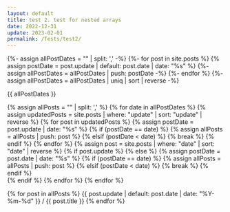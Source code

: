 ```yaml
---
layout: default
title: test 2. test for nested arrays
date: 2022-12-31
update: 2023-02-01
permalink: /Tests/test2/
---
```



{%- assign allPostDates = "" | split: ',' -%}
{%- for post in site.posts %}
  {% assign postDate = post.update | default: post.date | date: "%s" %}
  {%- assign allPostDates = allPostDates | push: postDate -%}
{%- endfor %}
{%- assign allPostDates = allPostDates | uniq | sort | reverse -%}

{{ allPostDates }}

{% assign allPosts = "" | split: ',' %}
{% for date in allPostDates %}
  {% assign updatedPosts = site.posts | where: "update" | sort: "update" | reverse %}
  {% for post in updatedPosts %}
    {% assign postDate = post.update | date: "%s" %}
    {% if (postDate == date) %} 
      {% assign allPosts = allPosts | push: post %}
    {% elsif (postDate < date) %}
      {% break %}
    {% endif %} 
  {% endfor %}
  {% assign post = site.posts | where: "date" | sort: "date" | reverse %}
    {% if post.update %}
    {% else %}
      {% assign postDate = post.date | date: "%s" %}
      {% if (postDate == date) %} 
        {% assign allPosts = allPosts | push: post %}
      {% elsif (postDate < date) %}
        {% break %}
      {% endif %}     
    {% endif %} 
  {% endfor %}
{% endfor %}

{% for post in allPosts %}
  {{ post.update | default: post.date | date: "%Y-%m-%d" }} / {{ post.title }}
{% endfor %} 
